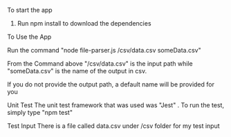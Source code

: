 
To start the app

1) Run npm install to download the dependencies



To Use the App

Run the command "node file-parser.js /csv/data.csv  someData.csv"

From the Command above
"/csv/data.csv"  is the input path while  "someData.csv" is the name of the output in csv.  

If you do not provide the output path, a default name will be provided for you



Unit Test
The unit test framework that was used was "Jest" .  To run the test, simply type "npm test"



Test Input
There is a file called data.csv under /csv folder for my test input
